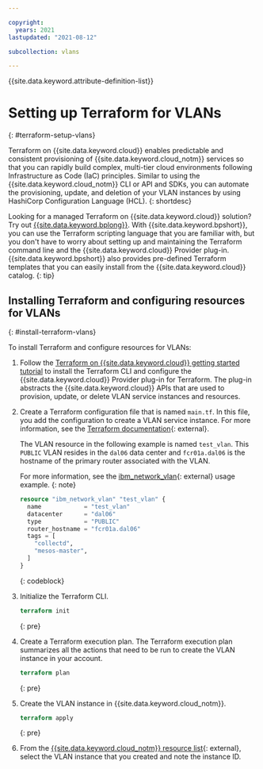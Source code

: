 ```yaml
---

copyright:
  years: 2021
lastupdated: "2021-08-12"

subcollection: vlans

---
```


{{site.data.keyword.attribute-definition-list}}


# Setting up Terraform for VLANs
{: #terraform-setup-vlans}

Terraform on {{site.data.keyword.cloud}} enables predictable and consistent provisioning of {{site.data.keyword.cloud_notm}} services so that you can rapidly build complex, multi-tier cloud environments following Infrastructure as Code (IaC) principles. Similar to using the {{site.data.keyword.cloud_notm}} CLI or API and SDKs, you can automate the provisioning, update, and deletion of your VLAN instances by using HashiCorp Configuration Language (HCL).
{: shortdesc}

Looking for a managed Terraform on {{site.data.keyword.cloud}} solution? Try out [{{site.data.keyword.bplong}}](/docs/schematics?topic=schematics-getting-started). With {{site.data.keyword.bpshort}}, you can use the Terraform scripting language that you are familiar with, but you don't have to worry about setting up and maintaining the Terraform command line and the {{site.data.keyword.cloud}} Provider plug-in. {{site.data.keyword.bpshort}} also provides pre-defined Terraform templates that you can easily install from the {{site.data.keyword.cloud}} catalog.
{: tip}

## Installing Terraform and configuring resources for VLANs
{: #install-terraform-vlans}

To install Terraform and configure resources for VLANs:

1. Follow the [Terraform on {{site.data.keyword.cloud}} getting started tutorial](/docs/ibm-cloud-provider-for-terraform?topic=ibm-cloud-provider-for-terraform-getting-started) to install the Terraform CLI and configure the {{site.data.keyword.cloud}} Provider plug-in for Terraform. The plug-in abstracts the {{site.data.keyword.cloud}} APIs that are used to provision, update, or delete VLAN service instances and resources.

1. Create a Terraform configuration file that is named `main.tf`. In this file, you add the configuration to create a VLAN service instance. For more information, see the [Terraform documentation](https://www.terraform.io/docs/language/index.html){: external}.

   The VLAN resource in the following example is named `test_vlan`. This `PUBLIC` VLAN resides in the `dal06` data center and `fcr01a.dal06` is the hostname of the primary router associated with the VLAN.

      For more information, see the [ibm_network_vlan](https://registry.terraform.io/providers/IBM-Cloud/ibm/latest/docs/resources/network_vlan){: external} usage example.
      {: note}

   ```terraform
   resource "ibm_network_vlan" "test_vlan" {
     name            = "test_vlan"
     datacenter      = "dal06"
     type            = "PUBLIC"
     router_hostname = "fcr01a.dal06"
     tags = [
       "collectd",
       "mesos-master",
     ]
   }
   ```
   {: codeblock}

1. Initialize the Terraform CLI.

   ```terraform
   terraform init
   ```
   {: pre}

1. Create a Terraform execution plan. The Terraform execution plan summarizes all the actions that need to be run to create the VLAN instance in your account.

   ```terraform
   terraform plan
   ```
   {: pre}

1. Create the VLAN instance in {{site.data.keyword.cloud_notm}}.

   ```terraform
   terraform apply
   ```
   {: pre}

1. From the [{{site.data.keyword.cloud_notm}} resource list](/resources){: external}, select the VLAN instance that you created and note the instance ID.
